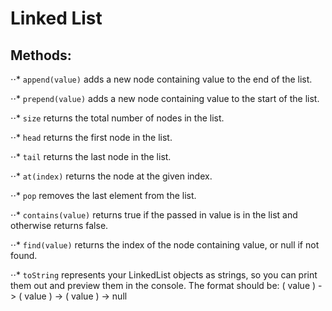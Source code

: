 # Linked List

## Methods:

⋅⋅\* `append(value)` adds a new node containing value to the end of the list.

⋅⋅\* `prepend(value)` adds a new node containing value to the start of the list.

⋅⋅\* `size` returns the total number of nodes in the list.

⋅⋅\* `head` returns the first node in the list.

⋅⋅\* `tail` returns the last node in the list.

⋅⋅\* `at(index)` returns the node at the given index.

⋅⋅\* `pop` removes the last element from the list.

⋅⋅\* `contains(value)` returns true if the passed in value is in the list and otherwise returns false.

⋅⋅\* `find(value)` returns the index of the node containing value, or null if not found.

⋅⋅\* `toString` represents your LinkedList objects as strings, so you can print them out and preview them in the console. The format should be: ( value ) -> ( value ) -> ( value ) -> null
